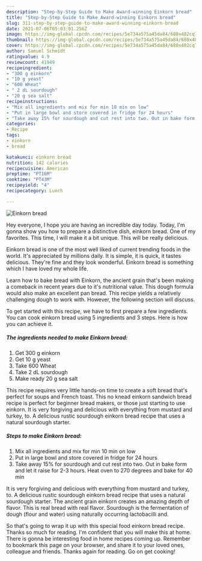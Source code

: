 ```yaml
---
description: "Step-by-Step Guide to Make Award-winning Einkorn bread"
title: "Step-by-Step Guide to Make Award-winning Einkorn bread"
slug: 311-step-by-step-guide-to-make-award-winning-einkorn-bread
date: 2021-07-06T05:03:01.256Z
image: https://img-global.cpcdn.com/recipes/5e734a575a45da84/680x482cq70/einkorn-bread-recipe-main-photo.jpg
thumbnail: https://img-global.cpcdn.com/recipes/5e734a575a45da84/680x482cq70/einkorn-bread-recipe-main-photo.jpg
cover: https://img-global.cpcdn.com/recipes/5e734a575a45da84/680x482cq70/einkorn-bread-recipe-main-photo.jpg
author: Samuel Schmidt
ratingvalue: 4.9
reviewcount: 41949
recipeingredient:
- "300 g einkorn"
- "10 g yeast"
- "600 Wheat"
- " 2 dL sourdough"
- "20 g sea salt"
recipeinstructions:
- "Mix all ingredients and mix for min 10 min on low"
- "Put in large bowl and store covered in fridge for 24 hours"
- "Take away 15% for sourdough and cut rest into two. Out in bake form and let it raise for 2-3 hours. Heat oven to 270 degrees and bake for 40 min"
categories:
- Recipe
tags:
- einkorn
- bread

katakunci: einkorn bread 
nutrition: 142 calories
recipecuisine: American
preptime: "PT16M"
cooktime: "PT43M"
recipeyield: "4"
recipecategory: Lunch

---
```



![Einkorn bread](https://img-global.cpcdn.com/recipes/5e734a575a45da84/680x482cq70/einkorn-bread-recipe-main-photo.jpg)

Hey everyone, I hope you are having an incredible day today. Today, I'm gonna show you how to prepare a distinctive dish, einkorn bread. One of my favorites. This time, I will make it a bit unique. This will be really delicious.

Einkorn bread is one of the most well liked of current trending foods in the world. It's appreciated by millions daily. It is simple, it is quick, it tastes delicious. They're fine and they look wonderful. Einkorn bread is something which I have loved my whole life.

Learn how to bake bread with Einkorn, the ancient grain that&#39;s been making a comeback in recent years due to it&#39;s nutritional value. This dough formula would also make an excellent pan bread. This recipe yields a relatively challenging dough to work with. However, the following section will discuss.


To get started with this recipe, we have to first prepare a few ingredients. You can cook einkorn bread using 5 ingredients and 3 steps. Here is how you can achieve it.

<!--inarticleads1-->

##### The ingredients needed to make Einkorn bread:

1. Get 300 g einkorn
1. Get 10 g yeast
1. Take 600 Wheat
1. Take  2 dL sourdough
1. Make ready 20 g sea salt


This recipe requires very little hands-on time to create a soft bread that&#39;s perfect for soups and French toast. This no knead einkorn sandwich bread recipe is perfect for beginner bread makers, or those just starting to use einkorn. It is very forgiving and delicious with everything from mustard and turkey, to. A delicious rustic sourdough einkorn bread recipe that uses a natural sourdough starter. 

<!--inarticleads2-->

##### Steps to make Einkorn bread:

1. Mix all ingredients and mix for min 10 min on low
1. Put in large bowl and store covered in fridge for 24 hours
1. Take away 15% for sourdough and cut rest into two. Out in bake form and let it raise for 2-3 hours. Heat oven to 270 degrees and bake for 40 min


It is very forgiving and delicious with everything from mustard and turkey, to. A delicious rustic sourdough einkorn bread recipe that uses a natural sourdough starter. The ancient grain einkorn creates an amazing depth of flavor. This is real bread with real flavor. Sourdough is the fermentation of dough (flour and water) using naturally occurring lactobacilli and. 

So that's going to wrap it up with this special food einkorn bread recipe. Thanks so much for reading. I'm confident that you will make this at home. There is gonna be interesting food in home recipes coming up. Remember to bookmark this page on your browser, and share it to your loved ones, colleague and friends. Thanks again for reading. Go on get cooking!
